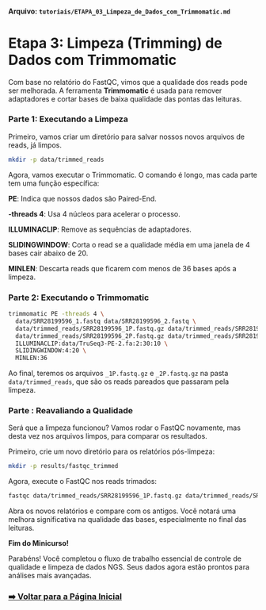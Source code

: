 #### **Arquivo: `tutoriais/ETAPA_03_Limpeza_de_Dados_com_Trimmomatic.md`**

# Etapa 3: Limpeza (Trimming) de Dados com Trimmomatic

Com base no relatório do FastQC, vimos que a qualidade dos reads pode ser melhorada. A ferramenta **Trimmomatic** é usada para remover adaptadores e cortar bases de baixa qualidade das pontas das leituras.

### Parte 1: Executando a Limpeza

Primeiro, vamos criar um diretório para salvar nossos novos arquivos de reads, já limpos.
```bash
mkdir -p data/trimmed_reads
```

Agora, vamos executar o Trimmomatic. O comando é longo, mas cada parte tem uma função específica:

**PE**: Indica que nossos dados são Paired-End.

**-threads 4**: Usa 4 núcleos para acelerar o processo.

**ILLUMINACLIP**: Remove as sequências de adaptadores.

**SLIDINGWINDOW**: Corta o read se a qualidade média em uma janela de 4 bases cair abaixo de 20.

**MINLEN**: Descarta reads que ficarem com menos de 36 bases após a limpeza.



### Parte 2: Executando o Trimmomatic
```bash
trimmomatic PE -threads 4 \
  data/SRR28199596_1.fastq data/SRR28199596_2.fastq \
  data/trimmed_reads/SRR28199596_1P.fastq.gz data/trimmed_reads/SRR28199596_1U.fastq.gz \
  data/trimmed_reads/SRR28199596_2P.fastq.gz data/trimmed_reads/SRR28199596_2U.fastq.gz \
  ILLUMINACLIP:data/TruSeq3-PE-2.fa:2:30:10 \
  SLIDINGWINDOW:4:20 \
  MINLEN:36
```
Ao final, teremos os arquivos `_1P.fastq.gz` e `_2P.fastq.gz` na pasta `data/trimmed_reads`, que são os reads pareados que passaram pela limpeza.


### Parte : Reavaliando a Qualidade

Será que a limpeza funcionou? Vamos rodar o FastQC novamente, mas desta vez nos arquivos limpos, para comparar os resultados.

Primeiro, crie um novo diretório para os relatórios pós-limpeza:

```bash
mkdir -p results/fastqc_trimmed
```

Agora, execute o FastQC nos reads trimados:

```bash
fastqc data/trimmed_reads/SRR28199596_1P.fastq.gz data/trimmed_reads/SRR28199596_2P.fastq.gz -o results/fastqc_trimmed
```

Abra os novos relatórios e compare com os antigos. Você notará uma melhora significativa na qualidade das bases, especialmente no final das leituras.

**Fim do Minicurso!**

Parabéns! Você completou o fluxo de trabalho essencial de controle de qualidade e limpeza de dados NGS. Seus dados agora estão prontos para análises mais avançadas.

### [➡️  Voltar para a Página Inicial](../README.md)
